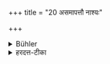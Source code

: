+++
title = "20 असमापत्तौ नाश्यः"

+++

<details><summary>Bühler</summary>

19. If he does not amend, he shall be banished.
</details>

<details><summary>हरदत्त-टीका</summary>

## सूत्रम्
असमापत्तौ नाश्यः ॥२०॥  
### टिप्पनी
यद्यसौ दीर्घकालं निरुद्धोऽपि न समापद्येत, ततो नाश्थः निर्वास्यः ॥२०॥
</details>
